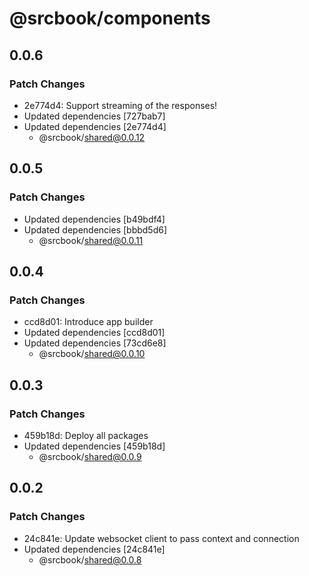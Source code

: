 # @srcbook/components

## 0.0.6

### Patch Changes

- 2e774d4: Support streaming of the responses!
- Updated dependencies [727bab7]
- Updated dependencies [2e774d4]
  - @srcbook/shared@0.0.12

## 0.0.5

### Patch Changes

- Updated dependencies [b49bdf4]
- Updated dependencies [bbbd5d6]
  - @srcbook/shared@0.0.11

## 0.0.4

### Patch Changes

- ccd8d01: Introduce app builder
- Updated dependencies [ccd8d01]
- Updated dependencies [73cd6e8]
  - @srcbook/shared@0.0.10

## 0.0.3

### Patch Changes

- 459b18d: Deploy all packages
- Updated dependencies [459b18d]
  - @srcbook/shared@0.0.9

## 0.0.2

### Patch Changes

- 24c841e: Update websocket client to pass context and connection
- Updated dependencies [24c841e]
  - @srcbook/shared@0.0.8
